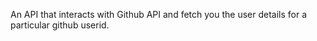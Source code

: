 An API that interacts with Github API and fetch you the user details for a particular github userid.